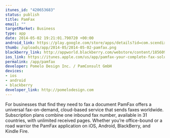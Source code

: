 ```yaml
--- 
itunes_id: "420653683"
status: publish
title: PamFax
email: ""
targetMarket: Business
type: app
date: 2014-05-02 19:21:01.790720 +00:00
android_link: https://play.google.com/store/apps/details?id=com.scendix.pamfax
thumb: /uploads/app/2014-05/2014-05-02-pamfax.png
blackberry_link: http://appworld.blackberry.com/webstore/content/18560987/?countrycode=CA&lang=en
ios_link: https://itunes.apple.com/us/app/pamfax-your-complete-fax-solution/id420653683?mt=8
permalink: /app/pamfax
developer: Pomelo Design Inc. / PamConsult GmbH
devices: 
- ios
- android
- blackberry
developer_link: http://pomelodesign.com
---
```


For businesses that find they need to fax a document PamFax offers a universal fax-on-demand, cloud-based service that sends faxes worldwide. Subscription plans combine one inbound fax number, available in 31 countries, with unlimited received pages. Whether you’re office-bound or a road warrior the PamFax application on iOS, Android, BlackBerry, and Kindle Fire.
